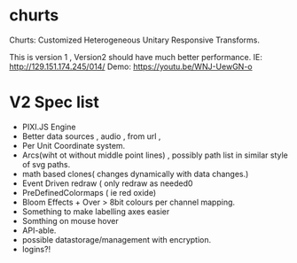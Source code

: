 # churts
Churts: Customized Heterogeneous Unitary Responsive Transforms.

This is version 1 , Version2 should have much better performance. 
IE: http://129.151.174.245/014/
Demo: https://youtu.be/WNJ-UewGN-o


# V2 Spec list 
* PIXI.JS Engine 
* Better data sources  , audio , from url , 
* Per Unit Coordinate system. 
* Arcs(wiht ot without middle point lines) , possibly path list in similar style of svg paths. 
* math based clones( changes dynamically with data changes.) 
* Event Driven redraw ( only redraw as needed0 
* PreDefinedColormaps ( ie red oxide)
* Bloom Effects + Over > 8bit colours per channel mapping.  
* Something to make labelling axes easier
* Somthing on mouse hover 
* API-able.
* possible datastorage/management with encryption.
* logins?!
